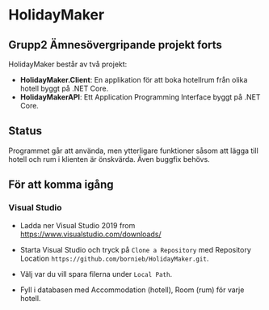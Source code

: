 # HolidayMaker
## Grupp2 Ämnesövergripande projekt forts

HolidayMaker består av två projekt:

- __HolidayMaker.Client__: En applikation för att boka hotellrum från olika hotell byggt på .NET Core.
- __HolidayMakerAPI__: Ett Application Programming Interface byggt på .NET Core.

## Status

Programmet går att använda, men ytterligare funktioner såsom att lägga till hotell och rum i klienten är önskvärda. Även buggfix behövs.

## För att komma igång

### Visual Studio

- Ladda ner Visual Studio 2019 from https://www.visualstudio.com/downloads/
- Starta Visual Studio och tryck på `Clone a Repository` med Repository Location `https://github.com/bornieb/HolidayMaker.git`.
- Välj var du vill spara filerna under `Local Path`.

- Fyll i databasen med Accommodation (hotell), Room (rum) för varje hotell.
